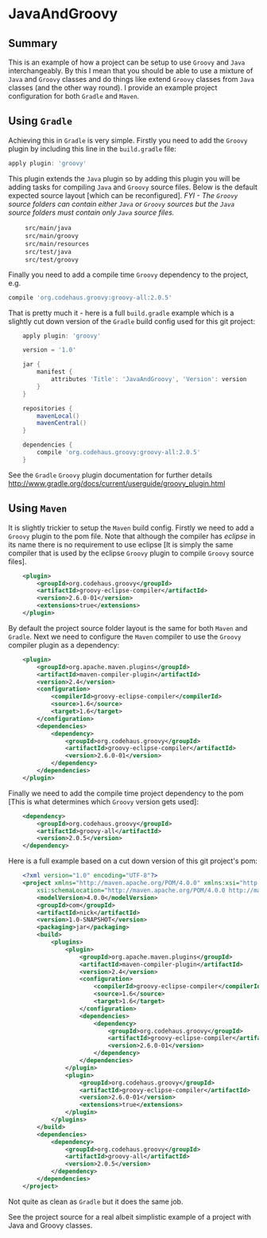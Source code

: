 JavaAndGroovy
=============

Summary
-------

This is an example of how a project can be setup to use <code>Groovy</code> and <code>Java</code> interchangeably.
By this I mean that you should be able to use a mixture of <code>Java</code> and <code>Groovy</code> classes and
do things like extend <code>Groovy</code> classes from <code>Java</code> classes (and the other way round). I provide an
example project configuration for both <code>Gradle</code> and <code>Maven</code>.

Using <code>Gradle</code>
------------

Achieving this in <code>Gradle</code> is very simple. Firstly you need to add the <code>Groovy</code> plugin
by including this line in the <code>build.gradle</code> file:

```groovy
apply plugin: 'groovy'
```

This plugin extends the <code>Java</code> plugin so by adding this plugin you will be adding tasks for compiling
<code>Java</code> and <code>Groovy</code> source files. Below is the default expected source layout
[which can be reconfigured]. <em>FYI - The <code>Groovy</code> source folders can contain either <code>Java</code> or
<code>Groovy</code> sources but the <code>Java</code> source folders must contain only <code>Java</code> source files.</em>
<pre>
	<code>src/main/java</code>
	<code>src/main/groovy</code>
	<code>src/main/resources</code>
	<code>src/test/java</code>
	<code>src/test/groovy</code>
</pre>
Finally you need to add a compile time <code>Groovy</code> dependency to the project, e.g.
```groovy
compile 'org.codehaus.groovy:groovy-all:2.0.5'
```

That is pretty much it - here is a full <code>build.gradle</code> example which is a slightly cut down version of the
<code>Gradle</code> build config used for this git project:

```groovy
	apply plugin: 'groovy'

	version = '1.0'

	jar {
		manifest {
			attributes 'Title': 'JavaAndGroovy', 'Version': version
		}
	}

	repositories {
		mavenLocal()
		mavenCentral()
	}

	dependencies {
		compile 'org.codehaus.groovy:groovy-all:2.0.5'
	}
```
See the <code>Gradle</code> <code>Groovy</code> plugin documentation for further details <http://www.gradle.org/docs/current/userguide/groovy_plugin.html>

Using <code>Maven</code>
------------------------
It is slightly trickier to setup the <code>Maven</code> build config. Firstly we need to add a <code>Groovy</code> plugin to
the pom file. Note that although the compiler has <em>eclipse</em> in its name there is no requirement to use eclipse [It is simply
the same compiler that is used by the eclipse <code>Groovy</code> plugin to compile <code>Groovy</code> source files].
```xml
	<plugin>
		<groupId>org.codehaus.groovy</groupId>
		<artifactId>groovy-eclipse-compiler</artifactId>
		<version>2.6.0-01</version>
		<extensions>true</extensions>
	</plugin>
```
By default the project source folder layout is the same for both <code>Maven</code> and <code>Gradle</code>. Next we need
to configure the <code>Maven</code> compiler to use the <code>Groovy</code> compiler plugin as a dependency:
```xml
	<plugin>
		<groupId>org.apache.maven.plugins</groupId>
		<artifactId>maven-compiler-plugin</artifactId>
		<version>2.4</version>
		<configuration>
			<compilerId>groovy-eclipse-compiler</compilerId>
			<source>1.6</source>
			<target>1.6</target>
		</configuration>
		<dependencies>
			<dependency>
				<groupId>org.codehaus.groovy</groupId>
				<artifactId>groovy-eclipse-compiler</artifactId>
				<version>2.6.0-01</version>
			</dependency>
		</dependencies>
	</plugin>
```
Finally we need to add the compile time project dependency to the pom [This is what determines which <code>Groovy</code>
version gets used]:
```xml
	<dependency>
		<groupId>org.codehaus.groovy</groupId>
		<artifactId>groovy-all</artifactId>
		<version>2.0.5</version>
	</dependency>
```

Here is a full example based on a cut down version of this git project's pom:
```xml
	<?xml version="1.0" encoding="UTF-8"?>
	<project xmlns="http://maven.apache.org/POM/4.0.0" xmlns:xsi="http://www.w3.org/2001/XMLSchema-instance"
		xsi:schemaLocation="http://maven.apache.org/POM/4.0.0 http://maven.apache.org/xsd/maven-4.0.0.xsd">
		<modelVersion>4.0.0</modelVersion>
		<groupId>com</groupId>
		<artifactId>nick</artifactId>
		<version>1.0-SNAPSHOT</version>
		<packaging>jar</packaging>
		<build>
			<plugins>
				<plugin>
					<groupId>org.apache.maven.plugins</groupId>
					<artifactId>maven-compiler-plugin</artifactId>
					<version>2.4</version>
					<configuration>
						<compilerId>groovy-eclipse-compiler</compilerId>
						<source>1.6</source>
						<target>1.6</target>
					</configuration>
					<dependencies>
						<dependency>
							<groupId>org.codehaus.groovy</groupId>
							<artifactId>groovy-eclipse-compiler</artifactId>
							<version>2.6.0-01</version>
						</dependency>
					</dependencies>
				</plugin>
				<plugin>
					<groupId>org.codehaus.groovy</groupId>
					<artifactId>groovy-eclipse-compiler</artifactId>
					<version>2.6.0-01</version>
					<extensions>true</extensions>
				</plugin>
			</plugins>
		</build>
		<dependencies>
			<dependency>
				<groupId>org.codehaus.groovy</groupId>
				<artifactId>groovy-all</artifactId>
				<version>2.0.5</version>
			</dependency>
		</dependencies>
	</project>
```
Not quite as clean as <code>Gradle</code> but it does the same job.

See the project source for a real albeit simplistic example of a project with Java and Groovy classes.